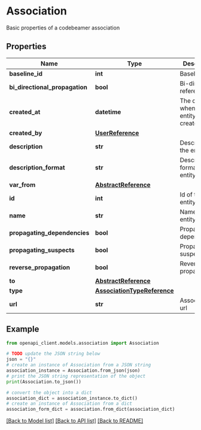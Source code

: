 # Association

Basic properties of a codebeamer association

## Properties

Name | Type | Description | Notes
------------ | ------------- | ------------- | -------------
**baseline_id** | **int** | Baseline ID | [optional] 
**bi_directional_propagation** | **bool** | Bi-directional reference | [optional] 
**created_at** | **datetime** | The date when the entity was created | [optional] 
**created_by** | [**UserReference**](UserReference.md) |  | [optional] 
**description** | **str** | Description of the entity | [optional] 
**description_format** | **str** | Description format of the entity | [optional] 
**var_from** | [**AbstractReference**](AbstractReference.md) |  | 
**id** | **int** | Id of the entity | [optional] 
**name** | **str** | Name of the entity | [optional] 
**propagating_dependencies** | **bool** | Propagating dependencies | [optional] 
**propagating_suspects** | **bool** | Propagating suspects | [optional] 
**reverse_propagation** | **bool** | Reverse propagation | [optional] 
**to** | [**AbstractReference**](AbstractReference.md) |  | [optional] 
**type** | [**AssociationTypeReference**](AssociationTypeReference.md) |  | [optional] 
**url** | **str** | Association to url | [optional] 

## Example

```python
from openapi_client.models.association import Association

# TODO update the JSON string below
json = "{}"
# create an instance of Association from a JSON string
association_instance = Association.from_json(json)
# print the JSON string representation of the object
print(Association.to_json())

# convert the object into a dict
association_dict = association_instance.to_dict()
# create an instance of Association from a dict
association_form_dict = association.from_dict(association_dict)
```
[[Back to Model list]](../README.md#documentation-for-models) [[Back to API list]](../README.md#documentation-for-api-endpoints) [[Back to README]](../README.md)


